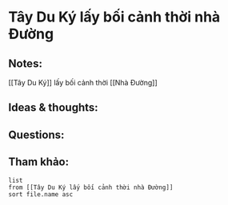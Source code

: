 # Tây Du Ký lấy bối cảnh thời nhà Đường

## Notes:
[[Tây Du Ký]] lấy bối cảnh thời [[Nhà Đường]]

## Ideas & thoughts:

## Questions:


## Tham khảo:
```dataview
list
from [[Tây Du Ký lấy bối cảnh thời nhà Đường]]
sort file.name asc
```
